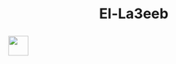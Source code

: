 # <p align="center"> El-La3eeb </p>
<!-- <div align="center" style="margin-top:6%;margin-bottom:6%;">
 <img style = "width:140px; height:140px;  border-radius:50px;" src="https://imgur.com/LmdmSdS.gif" />
</div> -->
<div class="navbar nav_title" style="border: 0;">
	<a href="/home" class="site_title"><img src="https://imgur.com/LmdmSdS.gif" width="40px"></a>
</div>